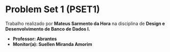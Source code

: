 # Problem Set 1 (PSET1) 

Trabalho realizado por **Mateus Sarmento da Hora** na disciplina de **Design e Desenvolvimento de Banco de Dados I.**
- **Professor: Abrantes**
- **Monitor(a): Suellen Miranda Amorim**
